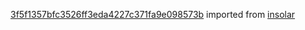[3f5f1357bfc3526ff3eda4227c371fa9e098573b](https://github.com/insolar/insolar/commit/3f5f1357bfc3526ff3eda4227c371fa9e098573b) imported from [insolar](https://github.com/insolar/insolar)
